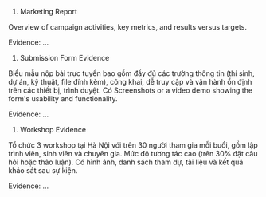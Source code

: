 1. Marketing Report

Overview of campaign activities, key metrics, and results versus targets.

Evidence: …

1. Submission Form Evidence

Biểu mẫu nộp bài trực tuyến bao gồm đầy đủ các trường thông tin (thí sinh, dự án, kỹ thuật, file đính kèm), công khai, dễ truy cập và vận hành ổn định trên các thiết bị, trình duyệt. Có Screenshots or a video demo showing the form's usability and functionality.

Evidence: …

1. Workshop Evidence

Tổ chức 3 workshop tại Hà Nội với trên 30 người tham gia mỗi buổi, gồm lập trình viên, sinh viên và chuyên gia. Mức độ tương tác cao (trên 30% đặt câu hỏi hoặc thảo luận). Có hình ảnh, danh sách tham dự, tài liệu và kết quả khảo sát sau sự kiện.

Evidence: …
